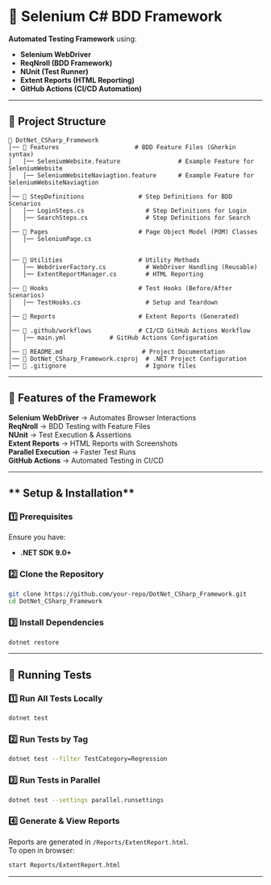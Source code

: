 # **📌 Selenium C# BDD Framework**

**Automated Testing Framework** using:
- **Selenium WebDriver**
- **ReqNroll (BDD Framework)**
- **NUnit (Test Runner)**
- **Extent Reports (HTML Reporting)**
- **GitHub Actions (CI/CD Automation)**

---

## **📁 Project Structure**
```
📂 DotNet_CSharp_Framework
│── 📂 Features                     # BDD Feature Files (Gherkin syntax)
│   │── SeleniumWebsite.feature                # Example Feature for SeleniumWebsite
│   │── SeleniumWebsiteNaviagtion.feature      # Example Feature for SeleniumWebsiteNaviagtion
│
│── 📂 StepDefinitions               # Step Definitions for BDD Scenarios
│   │── LoginSteps.cs                 # Step Definitions for Login
│   │── SearchSteps.cs                # Step Definitions for Search
│
│── 📂 Pages                         # Page Object Model (POM) Classes
│   │── SeleniumPage.cs               
│            
│
│── 📂 Utilities                     # Utility Methods
│   │── WebdriverFactory.cs           # WebDriver Handling (Reusable)
│   │── ExtentReportManager.cs        # HTML Reporting
│
│── 📂 Hooks                         # Test Hooks (Before/After Scenarios)
│   │── TestHooks.cs                  # Setup and Teardown
│
│── 📂 Reports                       # Extent Reports (Generated)
│
│── 📂 .github/workflows             # CI/CD GitHub Actions Workflow
│   │── main.yml            # GitHub Actions Configuration
│
│── 📜 README.md                      # Project Documentation
│── 📜 DotNet_CSharp_Framework.csproj  # .NET Project Configuration
│── 📜 .gitignore                      # Ignore files
```

---

## **📌 Features of the Framework**
 **Selenium WebDriver** → Automates Browser Interactions  
 **ReqNroll** → BDD Testing with Feature Files  
 **NUnit** → Test Execution & Assertions  
 **Extent Reports** → HTML Reports with Screenshots  
 **Parallel Execution** → Faster Test Runs  
 **GitHub Actions** → Automated Testing in CI/CD  

---

## ** Setup & Installation**
### **1️⃣ Prerequisites**
Ensure you have:
- **.NET SDK 9.0+**

### **2️⃣ Clone the Repository**
```sh
git clone https://github.com/your-repo/DotNet_CSharp_Framework.git
cd DotNet_CSharp_Framework
```

### **3️⃣ Install Dependencies**
```sh
dotnet restore
```

---

## **🚀 Running Tests**
### **1️⃣ Run All Tests Locally**
```sh
dotnet test
```

### **2️⃣ Run Tests by Tag**
```sh
dotnet test --filter TestCategory=Regression
```

### **3️⃣ Run Tests in Parallel**
```sh
dotnet test --settings parallel.runsettings
```

### **4️⃣ Generate & View Reports**
Reports are generated in `/Reports/ExtentReport.html`.  
To open in browser:
```sh
start Reports/ExtentReport.html
```

---
